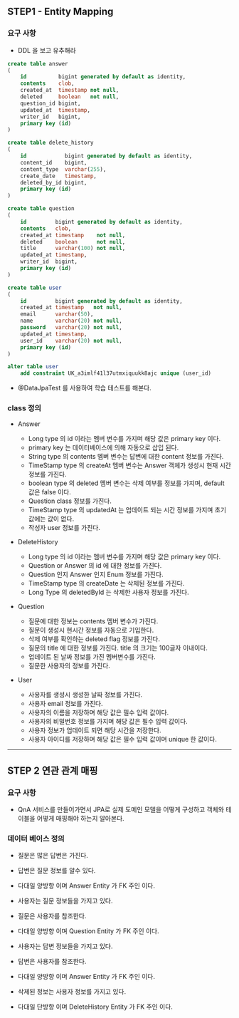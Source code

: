 ## STEP1 - Entity Mapping

### 요구 사항

- DDL 을 보고 유추해라

```sql
create table answer
(
    id          bigint generated by default as identity,
    contents    clob,
    created_at  timestamp not null,
    deleted     boolean   not null,
    question_id bigint,
    updated_at  timestamp,
    writer_id   bigint,
    primary key (id)
)    
```

```sql
create table delete_history
(
    id            bigint generated by default as identity,
    content_id    bigint,
    content_type  varchar(255),
    create_date   timestamp,
    deleted_by_id bigint,
    primary key (id)
)   
```
```sql
create table question
(
    id         bigint generated by default as identity,
    contents   clob,
    created_at timestamp    not null,
    deleted    boolean      not null,
    title      varchar(100) not null,
    updated_at timestamp,
    writer_id  bigint,
    primary key (id)
)
```
```sql
create table user
(
    id         bigint generated by default as identity,
    created_at timestamp   not null,
    email      varchar(50),
    name       varchar(20) not null,
    password   varchar(20) not null,
    updated_at timestamp,
    user_id    varchar(20) not null,
    primary key (id)
)

alter table user
    add constraint UK_a3imlf41l37utmxiquukk8ajc unique (user_id)
```

- @DataJpaTest 를 사용하여 학습 테스트를 해본다.

### class 정의
- Answer 
  - Long type 의 id 이라는 멤버 변수를 가지며 해당 값은 primary key 이다. 
  - primary key 는 데이터베이스에 의해 자동으로 삽입 된다.
  - String type 의 contents 멤버 변수는 답변에 대한 content 정보를 가진다.
  - TimeStamp type 의 createAt 멤버 변수는 Answer 객체가 생성시 현재 시간정보를 가진다.
  - boolean type 의 deleted 멤버 변수는 삭제 여부를 정보를 가지며, default 값은 false 이다.
  - Question class 정보를 가진다.
  - TimeStamp type 의 updatedAt 는 업데이트 되는 시간 정보를 가지며 초기값에는 값이 없다.
  - 작성자 user 정보를 가진다.
  
- DeleteHistory
  - Long type 의 id 이라는 멤버 변수를 가지며 해당 값은 primary key 이다. 
  - Question or Answer 의 id 에 대한 정보를 가진다.
  - Question 인지 Answer 인지 Enum 정보를 가진다.
  - TimeStamp type 의 createDate 는 삭제된 정보를 가진다.
  - Long Type 의 deletedById 는 삭제한 사용자 정보를 가진다.

- Question 
  - 질문에 대한 정보는 contents 멤버 변수가 가진다.
  - 질문이 생성시 현시간 정보를 자동으로 기입한다.
  - 삭제 여부를 확인하는 deleted flag 정보를 가진다.
  - 질문의 title 에 대한 정보를 가진다. title 의 크기는 100글자 이내이다.
  - 업데이트 된 날짜 정보를 가진 멤버변수를 가진다.
  - 질문한 사용자의 정보를 가진다.

- User
  - 사용자를 생성시 생성한 날짜 정보를 가진다.
  - 사용자 email 정보를 가진다.
  - 사용자의 이름을 저장하며 해당 값은 필수 입력 값이다.
  - 사용자의 비밀번호 정보를 가지며 해당 값은 필수 입력 값이다.
  - 사용자 정보가 업데이트 되면 해당 시간을 저장한다.
  - 사용자 아이디를 저장하며 해당 값은 필수 입력 값이며 unique 한 값이다.



-------------

## STEP 2 연관 관계 매핑


### 요구 사항 
- QnA 서비스를 만들어가면서 JPA로 실제 도메인 모델을 어떻게 구성하고 객체와 테이블을 어떻게 매핑해야 하는지 알아본다.

### 데이터 베이스 정의
- 질문은  많은 답변은 가진다.
- 답변은 질문 정보를 알수 있다.
- 다대일 양방향 이며 Answer Entity 가 FK 주인 이다.

- 사용자는 질문 정보들을 가지고 있다.
- 질문은 사용자를 참조한다.
- 다대일 양방향 이며 Question Entity 가 FK 주인 이다.

- 사용자는 답변 정보들을 가지고 있다.
- 답변은 사용자를 참조한다.
- 다대일 양방향 이며 Answer Entity 가 FK 주인 이다.

- 삭제된 정보는 사용자 정보를 가지고 있다.
- 다대일 단방향 이며 DeleteHistory Entity 가 FK 주인 이다.



